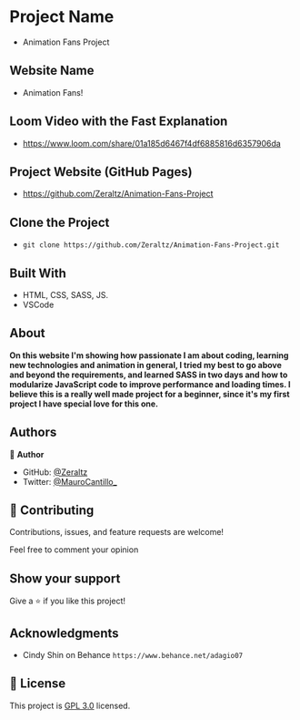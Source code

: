 
# Project Name
- Animation Fans Project

## Website Name
- Animation Fans!

## Loom Video with the Fast Explanation
- https://www.loom.com/share/01a185d6467f4df6885816d6357906da

## Project Website (GitHub Pages)
- https://github.com/Zeraltz/Animation-Fans-Project

## Clone the Project
- ```git clone https://github.com/Zeraltz/Animation-Fans-Project.git```

## Built With

- HTML, CSS, SASS, JS.
- VSCode


## About

**On this website I'm showing how passionate I am about coding, learning new technologies and animation in general, I tried my best to go above and beyond the requirements, and learned SASS in two days and how to modularize JavaScript code to improve performance and loading times. I believe this is a really well made project for a beginner, since it's my first project I have special love for this one.**



## Authors

👤 **Author**

- GitHub: [@Zeraltz](https://github.com/Zeraltz)
- Twitter: [@MauroCantillo_](https://twitter.com/MauroCantillo_)


## 🤝 Contributing

Contributions, issues, and feature requests are welcome!

Feel free to comment your opinion

## Show your support

Give a ⭐️ if you like this project!

## Acknowledgments

- Cindy Shin on Behance `https://www.behance.net/adagio07`

## 📝 License

This project is [GPL 3.0](/LICENSE) licensed.
